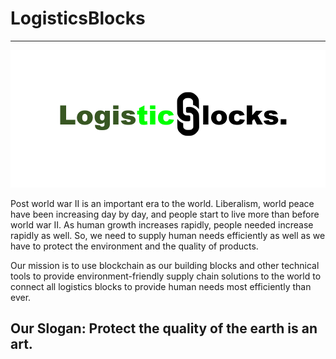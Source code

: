 # LogisticsBlocks
----
![Supply Image](Images/Logo1.PNG)

Post world war II is an important era to the world. Liberalism, world peace have been increasing day by day, and people start to live more than before world war II. As human growth increases rapidly, people needed increase rapidly as well. So, we need to supply human needs efficiently as well as we have to protect the environment and the quality of products.

Our mission is to use blockchain as our building blocks and other technical tools to provide environment-friendly supply chain solutions to the world to connect all logistics blocks to provide human needs most efficiently than ever. 

## Our Slogan:  Protect the quality of the earth is an art.   
